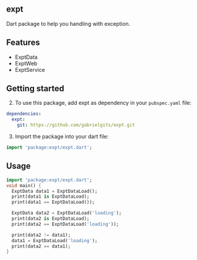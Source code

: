 ## expt

Dart package to help you handling with exception.


## Features

- ExptData
- ExptWeb
- ExptService


## Getting started

2. To use this package, add expt as dependency in your `pubspec.yaml` file:

```yaml
dependencies:
  expt:
    git: https://github.com/gabrielgits/expt.git
```

3. Import the package into your dart file:

```dart
import 'package:expt/expt.dart';
```

## Usage

```dart
import 'package:expt/expt.dart';
void main() {
  ExptData data1 = ExptDataLoad();
  print(data1 is ExptDataLoad);
  print(data1 == ExptDataLoad());

  ExptData data2 = ExptDataLoad('loading');
  print(data2 is ExptDataLoad);
  print(data2 == ExptDataLoad('loading'));

  print(data2 != data1);
  data1 = ExptDataLoad('loading');
  print(data2 == data1);
}

```


